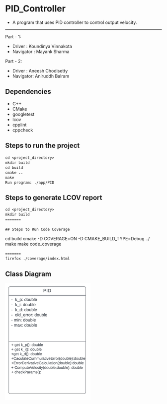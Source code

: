 # PID_Controller
- A program that uses PID controller to control output velocity.
---
Part - 1:
- Driver : Koundinya Vinnakota
- Navigator : Mayank Sharma

Part - 2:
- Driver : Aneesh Chodisetty
- Navigator: Aniruddh Balram

## Dependencies
- C++ 
- CMake
- googletest
- lcov
- cpplint
- cppcheck
## Steps to run the project
```
cd <project_directory>
mkdir build
cd build
cmake ..
make
Run program: ./app/PID
```

## Steps to generate LCOV report
```
cd <project_directory>
mkdir build
=======

## Steps to Run Code Coverage 
```
cd build
cmake -D COVERAGE=ON -D CMAKE_BUILD_TYPE=Debug ../
make
make code_coverage
```
=======
firefox ./coverage/index.html
```
## Class Diagram 
![Class Diagram](Class_diagram.png "Class Diagram")
